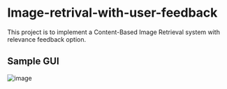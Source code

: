 # Image-retrival-with-user-feedback
This  project  is  to  implement  a  Content-Based  Image  Retrieval  system  with  relevance  feedback  option.

## Sample GUI 
![image](https://user-images.githubusercontent.com/53545471/203163186-36751e8a-3204-4c65-a7d0-6a5a4dc6c5a0.png)


